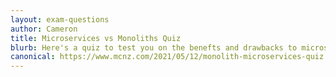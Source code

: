 ```yaml
---
layout: exam-questions
author: Cameron
title: Microservices vs Monoliths Quiz
blurb: Here's a quiz to test you on the benefts and drawbacks to microservices.
canonical: https://www.mcnz.com/2021/05/12/monolith-microservices-quiz.html
---
```


<script>
var exam = null;
var questionNumber = 0;

window.addEventListener('load', function () {

 var questionBank = localStorage.getItem("questions");
 //console.log("The size is: " + questionBank.length);
 questionBank = JSON.parse(questionBank);
 questionBank = questionBank.slice(86,95);
 
 try {
  exam = new Exam(questionBank);
  //console.log("Exam created without parsing the exam!");
 }
 catch(err) {
   console.log("Error creating exam! " + err.message);
 }

 displayQuestion(questionNumber);
 initializeQuestionJumper();
 
});
</script>
